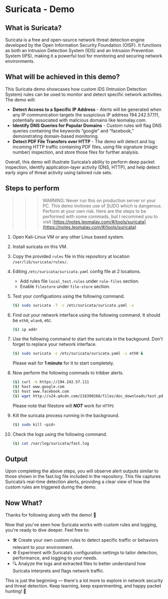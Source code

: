 # Suricata - Demo

## What is Suricata?

Suricata is a free and open-source network threat detection engine developed by the Open Information Security Foundation (OISF). It functions as both an Intrusion Detection System (IDS) and an Intrusion Prevention System (IPS), making it a powerful tool for monitoring and securing network environments.

## What will be achieved in this demo?

This Suricata demo showcases how custom IDS (Intrusion Detection System) rules can be used to monitor and detect specific network activities. The demo will:

- **Detect Access to a Specific IP Address** - Alerts will be generated when any IP communication targets the suspicious IP address 194.242.57.111, potentially associated with malicious domains like leomalay.com.
- **Identify DNS Queries for Popular Domains** - Custom rules will flag DNS queries containing the keywords “google” and “facebook,” demonstrating domain-based monitoring.
- **Detect PDF File Transfers over HTTP** - The demo will detect and log incoming HTTP traffic containing PDF files, using file signature (magic number) inspection, and store those files for further analysis.

Overall, this demo will illustrate Suricata’s ability to perform deep packet inspection, identify application-layer activity (DNS, HTTP), and help detect early signs of threat activity using tailored rule sets.

## Steps to perform

> > > WARNING: Never run this on production server or your PC. This demo invloves use of SUDO which is dangerous. Perform at your own risk.
> > > Here are the steps to be performed with some commads, but I recommed you to visit [https://notes.leomalay.com/#/tools/suricata](https://notes.leomalay.com/#/tools/suricata)

1. Open Kali-Linux VM or any other Linux based system.
2. Install suricata on this VM.
3. Copy the provided `rules` file in this repository at location `/var/lib/suricata/rules/`.
4. Editing `/etc/suricata/suricata.yaml` config file at 2 locations.
   - Add rules file `local_test.rules` under `rule-files` section.
   - Enable `filestore` under `file-store` section.
5. Test your configuations using the following command.

   ```bash
   ($) sudo suricata -T -c /etc/suricata/suricata.yaml -v
   ```

6. Find out your network interface using the following command. It should be `eth0`, `wlan0`, etc.

   ```bash
   ($) ip addr
   ```

7. Use the following command to start the suricata in the backgound. Don't forget to replace your network interface.

   ```bash
   ($) sudo suricata -c /etc/suricata/suricata.yaml -i eth0 &
   ```

   Please wait for **1 minute** for it to start completely.

8. Now perform the following commads to tribber alerts.

   ```bash
   ($) curl -k https://194.242.57.111
   ($) host www.google.com
   ($) host www.facebook.com
   ($) wget http://s24.q4cdn.com/216390268/files/doc_downloads/test.pdf
   ```

   Please note that filestore will **_NOT_** work for `HTTPS`

9. Kill the suricata process running in the background.

   ```bash
   ($) sudo kill <pid>
   ```

10. Check the logs using the following command.

    ```bash
    ($) cat /var/log/suricata/fast.log
    ```

## Output

Upon completing the above steps, you will observe alert outputs similar to those shown in the fast.log file included in the repository. This file captures Suricata’s real-time detection alerts, providing a clear view of how the custom rules are triggered during the demo.

## Now What?

Thanks for following along with the demo! 🎉

Now that you've seen how Suricata works with custom rules and logging, you're ready to dive deeper. Feel free to:

- 🛠️ Create your own custom rules to detect specific traffic or behaviors relevant to your environment.
- ⚙️ Experiment with Suricata’s configuration settings to tailor detection, performance, and logging to your needs.
- 🔍 Analyze the logs and extracted files to better understand how Suricata interprets and flags network traffic.

This is just the beginning — there's a lot more to explore in network security and threat detection. Keep learning, keep experimenting, and happy packet hunting! 🚀
